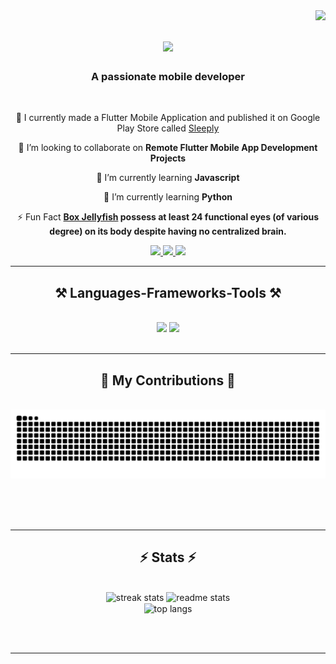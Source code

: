 <img align="right" src="https://visitor-badge.laobi.icu/badge?page_id=qimar.qimar" />

<h1 align="center">
    <img src="https://readme-typing-svg.herokuapp.com/?font=Righteous&size=35&center=true&vCenter=true&width=500&height=70&duration=4000&lines=Hi+There!+👋;+I'm+Ramiq!;" />
</h1>

<h3 align="center">A passionate mobile developer</h3>

<br/>

<div align="center">
 
 🔭 I currently made a Flutter Mobile Application and published it on Google Play Store called [Sleeply](https://play.google.com/store/apps/details?id=com.sleeply.app)
 
 👯 I’m looking to collaborate on **Remote Flutter Mobile App Development Projects**

 🌱 I’m currently learning **Javascript**

 🌱 I’m currently learning **Python**

 ⚡ Fun Fact **[Box Jellyfish](https://en.wikipedia.org/wiki/Box_jellyfish) possess at least 24 functional eyes (of various degree) on its body despite having no centralized brain.**

 </div>
 
<div align="center"> 
  <a href="https://discord.com/users/748994233699926187">
    <img src="https://img.shields.io/badge/Discord-5865F2?style=for-the-badge&logo=discord&logoColor=white" />
  </a>
  <a href="https://www.linkedin.com/in/ramiq-waqas-a01a60325/" target="_blank">
    <img src="https://img.shields.io/badge/LinkedIn-0077B5?style=for-the-badge&logo=linkedin&logoColor=white" target="_blank" />
  </a>
  <a href="mailto: ramiqwaqas@gmail.com" target="_blank">
     <img src="https://img.shields.io/badge/Portfolio-FF5722?style=for-the-badge&logo=todoist&logoColor=white" target="_blank" /> <!-- sqlite, safari, google-chrome are other good icon options -->
  </a>
</div>

 <hr/>
 
<h2 align="center">⚒️ Languages-Frameworks-Tools ⚒️</h2>
<br/>
<div align="center">
    <img src="https://skillicons.dev/icons?i=flutter,dart,firebase,py,js," />
    <img src="https://skillicons.dev/icons?i=figma,robloxstudio,vscode,github," /><br>
</div>

<br/>
<hr/>

<div align="center">
  <h2>🐍 My Contributions 🐍</h2>
  <br>
  <img alt="snake eating my contributions" src="https://raw.githubusercontent.com/qimar/qimar/output/github-contribution-grid-snake.svg" />
  
  <br/><br/><br/>
</div>

<hr/>

<h2 align="center">⚡ Stats ⚡</h2>
<br>
<div align=center>
  <img width=390 src="https://github-readme-streak-stats-salesp07.vercel.app/?user=qimar&count_private=true&theme=react&border_radius=10" alt="streak stats"/>
  <img width=390 src="https://github-readme-stats-salesp07.vercel.app/api?username=qimar&count_private=true&show_icons=true&theme=react&rank_icon=github&border_radius=10" alt="readme stats" />
  <br/>
  <img width=325 align="center" src="https://github-readme-stats-salesp07.vercel.app/api/top-langs/?username=qimar&hide=HTML&langs_count=8&layout=compact&theme=react&border_radius=10&size_weight=0.5&count_weight=0.5&exclude_repo=github-readme-stats" alt="top langs" />
</div>

<br/><br/>

<hr/>

<br/>

<br/>
